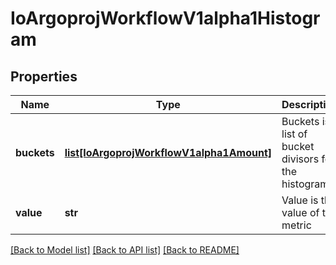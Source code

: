 # IoArgoprojWorkflowV1alpha1Histogram

## Properties
Name | Type | Description | Notes
------------ | ------------- | ------------- | -------------
**buckets** | [**list[IoArgoprojWorkflowV1alpha1Amount]**](IoArgoprojWorkflowV1alpha1Amount.md) | Buckets is a list of bucket divisors for the histogram | 
**value** | **str** | Value is the value of the metric | 

[[Back to Model list]](../README.md#documentation-for-models) [[Back to API list]](../README.md#documentation-for-api-endpoints) [[Back to README]](../README.md)


